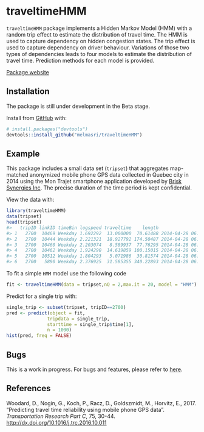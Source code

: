 
# traveltimeHMM

`traveltimeHMM` package implements a Hidden Markov Model (HMM) with a
random trip effect to estimate the distribution of travel time. The HMM
is used to capture dependency on hidden congestion states. The trip
effect is used to capture dependency on driver behaviour. Variations of
those two types of dependencies leads to four models to estimate the
distribution of travel time. Prediction methods for each model is
provided.

[Package website](https://melmasri.github.io/traveltimeHMM/)

## Installation

The package is still under development in the Beta stage.

Install from [GitHub](https://github.com/melmasri/traveltimeHMM) with:

``` r
# install.packages("devtools")
devtools::install_github("melmasri/traveltimeHMM")
```

## Example

This package includes a small data set (`tripset`) that aggregates
map-matched anonymized mobile phone GPS data collected in Quebec city in
2014 using the Mon Trajet smartphone application developed by [Brisk
Synergies Inc](https://brisksynergies.com/). The precise duration of the
time period is kept confidential.

View the data with:

``` r
library(traveltimeHMM)
data(tripset)
head(tripset)
#>   tripID linkID timeBin logspeed traveltime    length                time
#> 1   2700  10469 Weekday 1.692292  13.000000  70.61488 2014-04-28 06:07:27
#> 2   2700  10444 Weekday 2.221321  18.927792 174.50487 2014-04-28 06:07:41
#> 3   2700  10460 Weekday 2.203074   8.589937  77.76295 2014-04-28 06:07:58
#> 4   2700  10462 Weekday 1.924290  14.619859 100.15015 2014-04-28 06:08:07
#> 5   2700  10512 Weekday 1.804293   5.071986  30.81574 2014-04-28 06:08:21
#> 6   2700   5890 Weekday 2.376925  31.585355 340.22893 2014-04-28 06:08:26
```

To fit a simple `HMM` model use the following code

``` r
fit <- traveltimeHMM(data = tripset,nQ = 2,max.it = 20, model = "HMM")
```

Predict for a single trip with:

``` r
single_trip <- subset(tripset, tripID==2700)
pred <- predict(object = fit,
               tripdata = single_trip,
               starttime = single_trip$time[1],
               n = 1000)
hist(pred, freq = FALSE)
```

## Bugs

This is a work in progress. For bugs and features, please refer to
[here](https://github.com/melmasri/traveltimeHMM/issues).

## References

Woodard, D., Nogin, G., Koch, P., Racz, D., Goldszmidt, M., Horvitz, E.,
2017. “Predicting travel time reliability using mobile phone GPS data”.
*Transportation Research Part C*, 75, 30-44.
<http://dx.doi.org/10.1016/j.trc.2016.10.011>
